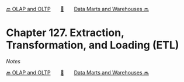 [🔙 OLAP and OLTP][previous-chapter]&nbsp;&nbsp;&nbsp;&nbsp;&nbsp;&nbsp;&nbsp;[🏡][readme]&nbsp;&nbsp;&nbsp;&nbsp;&nbsp;&nbsp;&nbsp;[Data Marts and Warehouses 🔜][upcoming-chapter]

# Chapter 127. Extraction, Transformation, and Loading (ETL)

_Notes_

[🔙 OLAP and OLTP][previous-chapter]&nbsp;&nbsp;&nbsp;&nbsp;&nbsp;&nbsp;&nbsp;[🏡][readme]&nbsp;&nbsp;&nbsp;&nbsp;&nbsp;&nbsp;&nbsp;[Data Marts and Warehouses 🔜][upcoming-chapter]

[readme]: README.md
[previous-chapter]: ch126-olap-and-oltp.md
[upcoming-chapter]: ch128-data-marts-and-warehouses.md